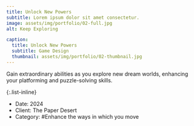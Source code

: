 ```yaml
---
title: Unlock New Powers
subtitle: Lorem ipsum dolor sit amet consectetur.
image: assets/img/portfolio/02-full.jpg
alt: Keep Exploring

caption:
  title: Unlock New Powers
  subtitle: Game Design
  thumbnail: assets/img/portfolio/02-thumbnail.jpg
---
```

Gain extraordinary abilities as you explore new dream worlds, enhancing your platforming and puzzle-solving skills.

{:.list-inline}
- Date: 2024
- Client: The Paper Desert
- Category: #Enhance the ways in which you move

